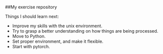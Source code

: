 ##My exercise repository

Things I should learn next:
- Improve my skills with the unix environment.
- Try to grasp a better understanding on how things are being processed.
- Move to Python.
- Set proper environment, and make it flexible.
- Start with pytorch.
